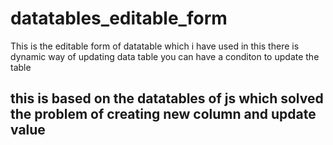 # datatables_editable_form
This is the editable form of datatable which i have used in this there is dynamic way of updating data table you can have a conditon to update the table

## this is based on the datatables of js which solved the problem of creating new column and update value

